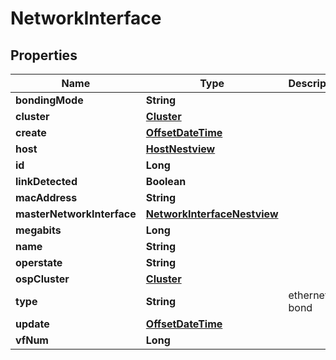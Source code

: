 # NetworkInterface

## Properties
Name | Type | Description | Notes
------------ | ------------- | ------------- | -------------
**bondingMode** | **String** |  |  [optional]
**cluster** | [**Cluster**](Cluster.md) |  |  [optional]
**create** | [**OffsetDateTime**](OffsetDateTime.md) |  |  [optional]
**host** | [**HostNestview**](HostNestview.md) |  |  [optional]
**id** | **Long** |  |  [optional]
**linkDetected** | **Boolean** |  |  [optional]
**macAddress** | **String** |  |  [optional]
**masterNetworkInterface** | [**NetworkInterfaceNestview**](NetworkInterfaceNestview.md) |  |  [optional]
**megabits** | **Long** |  |  [optional]
**name** | **String** |  |  [optional]
**operstate** | **String** |  |  [optional]
**ospCluster** | [**Cluster**](Cluster.md) |  |  [optional]
**type** | **String** | ethernet or bond |  [optional]
**update** | [**OffsetDateTime**](OffsetDateTime.md) |  |  [optional]
**vfNum** | **Long** |  |  [optional]
